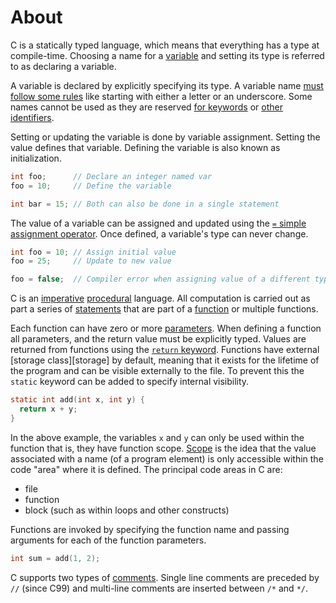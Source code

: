 # About

C is a statically typed language, which means that everything has a type at compile-time.
Choosing a name for a [variable][variable] and setting its type is referred to as declaring a variable.

A variable is declared by explicitly specifying its type.
A variable name [must follow some rules][name-rules] like starting with either a letter or an underscore.
Some names cannot be used as they are reserved [for keywords][reserved-keywords] or [other identifiers][reserved-identifiers].

Setting or updating the variable is done by variable assignment.
Setting the value defines that variable.
Defining the variable is also known as initialization.

```c
int foo;      // Declare an integer named var
foo = 10;     // Define the variable

int bar = 15; // Both can also be done in a single statement
```

The value of a variable can be assigned and updated using the [`=` simple assignment operator][assignment-operator].
Once defined, a variable's type can never change.

```c
int foo = 10; // Assign initial value
foo = 25;     // Update to new value

foo = false;  // Compiler error when assigning value of a different type
```

C is an [imperative][imperative] [procedural][procedural] language.
All computation is carried out as part a series of [statements][statements] that are part of a [function][function] or multiple functions.

Each function can have zero or more [parameters][parameters].
When defining a function all parameters, and the return value must be explicitly typed.
Values are returned from functions using the [`return` keyword][return-keyword].
Functions have external [storage class][storage] by default, meaning that it exists for the lifetime of the program and can be visible externally to the file.
To prevent this the `static` keyword can be added to specify internal visibility.

```c
static int add(int x, int y) {
  return x + y;
}
```

In the above example, the variables `x` and `y` can only be used within the function that is, they have function scope.
[Scope][scope] is the idea that the value associated with a name (of a program element) is only accessible within the code "area" where it is defined.
The principal code areas in C are:

- file
- function
- block (such as within loops and other constructs)

Functions are invoked by specifying the function name and passing arguments for each of the function parameters.

```c
int sum = add(1, 2);
```

C supports two types of [comments][comments].
Single line comments are preceded by `//` (since C99) and multi-line comments are inserted between `/*` and `*/`.

[variable]: https://www.w3schools.in/c-tutorial/variables/
[name-rules]: https://www.tutorialspoint.com/what-is-an-identifier-and-its-rules-in-c-language
[reserved-keywords]: https://en.cppreference.com/w/c/keyword
[reserved-identifiers]: https://en.cppreference.com/w/c/language/identifier
[assignment-operator]: https://www.gnu.org/software/gnu-c-manual/gnu-c-manual.html#Assignment-Operators
[imperative]: https://en.wikipedia.org/wiki/Imperative_programming
[procedural]: https://en.wikipedia.org/wiki/Procedural_programming
[statements]: https://docs.microsoft.com/en-us/cpp/c-language/overview-of-c-statements
[parameters]: https://www.cs.auckland.ac.nz/references/unix/digital/AQTLTBTE/DOCU_056.HTM
[return-keyword]: https://www.gnu.org/software/gnu-c-manual/gnu-c-manual.html#The-return-Statement
[storage class]: https://www.programiz.com/c-programming/c-storage-class
[scope]: https://www.geeksforgeeks.org/scope-rules-in-c/
[comments]: https://en.wikipedia.org/wiki/Comment_(computer_programming)
[function]: https://en.wikipedia.org/wiki/Function_(computer_programming)
